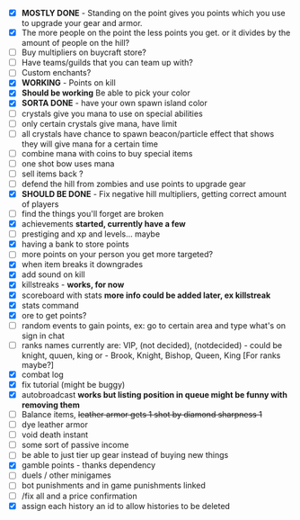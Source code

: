 - [x] **MOSTLY DONE** - Standing on the point gives you points which you use to upgrade your gear and armor.
- [x] The more people on the point the less points you get. or it divides by the amount of people on the hill?
- [ ] Buy multipliers on buycraft store?
- [ ] Have teams/guilds that you can team up with? 
- [ ] Custom enchants? 
- [x] **WORKING** - Points on kill
- [x] **Should be working** Be able to pick your color
- [x] **SORTA DONE** - have your own spawn island color
- [ ] crystals give you mana to use on special abilities  
- [ ] only certain crystals give mana, have limit
- [ ] all crystals have chance to spawn beacon/particle effect that shows they will give mana for a certain time
- [ ] combine mana with coins to buy special items
- [ ] one shot bow uses mana
- [ ] sell items back ?
- [ ] defend the hill from zombies and use points to upgrade gear
- [x] **SHOULD BE DONE** - Fix negative hill multipliers, getting correct amount of players
- [ ] find the things you'll forget are broken
- [x] achievements **started, currently have a few**
- [ ] prestiging and xp and levels... maybe
- [x] having a bank to store points
- [ ] more points on your person you get more targeted?
- [x] when item breaks it downgrades
- [x] add sound on kill
- [x] killstreaks - **works, for now**
- [x] scoreboard with stats **more info could be added later, ex killstreak**
- [x] stats command
- [x] ore to get points?
- [ ] random events to gain points, ex: go to certain area and type what's on sign in chat
- [ ] ranks names currently are: VIP, (not decided), (notdecided) - could be knight, quuen, king or - Brook, Knight, Bishop, Queen, King [For ranks maybe?] 
- [x] combat log
- [x] fix tutorial (might be buggy)
- [x] autobroadcast **works but listing position in queue might be funny with removing them**
- [ ] Balance items, ~~leather armor gets 1 shot by diamond sharpness 1~~
- [ ] dye leather armor
- [ ] void death instant
- [ ] some sort of passive income
- [ ] be able to just tier up gear instead of buying new things
- [x] gamble points - thanks dependency
- [ ] duels / other minigames
- [ ] bot punishments and in game punishments linked
- [ ] /fix all and a price confirmation
- [x] assign each history an id to allow histories to be deleted 
